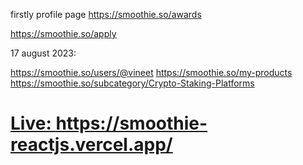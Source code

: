 firstly profile page
https://smoothie.so/awards

https://smoothie.so/apply



17 august 2023:

https://smoothie.so/users/@vineet
https://smoothie.so/my-products
https://smoothie.so/subcategory/Crypto-Staking-Platforms 


<a href="https://smoothie-reactjs.vercel.app/"> <h1>Live: https://smoothie-reactjs.vercel.app/</h1> </a>